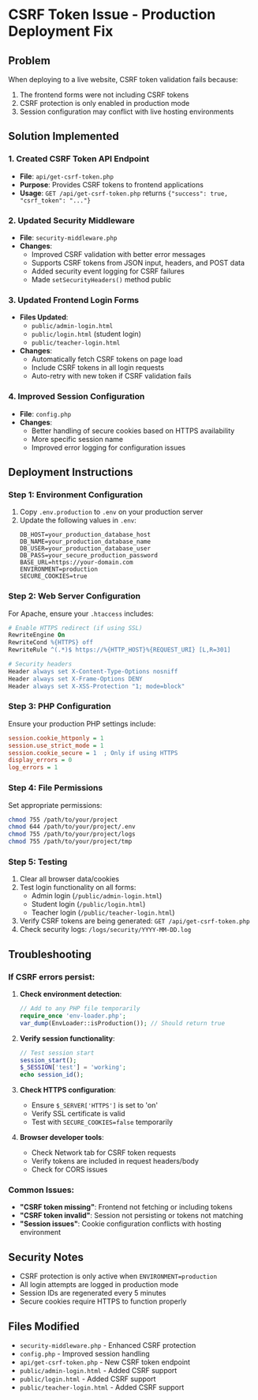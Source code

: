# CSRF Token Issue - Production Deployment Fix

## Problem
When deploying to a live website, CSRF token validation fails because:
1. The frontend forms were not including CSRF tokens
2. CSRF protection is only enabled in production mode
3. Session configuration may conflict with live hosting environments

## Solution Implemented

### 1. Created CSRF Token API Endpoint
- **File**: `api/get-csrf-token.php`
- **Purpose**: Provides CSRF tokens to frontend applications
- **Usage**: `GET /api/get-csrf-token.php` returns `{"success": true, "csrf_token": "..."}`

### 2. Updated Security Middleware
- **File**: `security-middleware.php`
- **Changes**:
  - Improved CSRF validation with better error messages
  - Supports CSRF tokens from JSON input, headers, and POST data
  - Added security event logging for CSRF failures
  - Made `setSecurityHeaders()` method public

### 3. Updated Frontend Login Forms
- **Files Updated**:
  - `public/admin-login.html`
  - `public/login.html` (student login)
  - `public/teacher-login.html`
- **Changes**:
  - Automatically fetch CSRF tokens on page load
  - Include CSRF tokens in all login requests
  - Auto-retry with new token if CSRF validation fails

### 4. Improved Session Configuration
- **File**: `config.php`
- **Changes**:
  - Better handling of secure cookies based on HTTPS availability
  - More specific session name
  - Improved error logging for configuration issues

## Deployment Instructions

### Step 1: Environment Configuration
1. Copy `.env.production` to `.env` on your production server
2. Update the following values in `.env`:
   ```
   DB_HOST=your_production_database_host
   DB_NAME=your_production_database_name  
   DB_USER=your_production_database_user
   DB_PASS=your_secure_production_password
   BASE_URL=https://your-domain.com
   ENVIRONMENT=production
   SECURE_COOKIES=true
   ```

### Step 2: Web Server Configuration
For Apache, ensure your `.htaccess` includes:
```apache
# Enable HTTPS redirect (if using SSL)
RewriteEngine On
RewriteCond %{HTTPS} off
RewriteRule ^(.*)$ https://%{HTTP_HOST}%{REQUEST_URI} [L,R=301]

# Security headers
Header always set X-Content-Type-Options nosniff
Header always set X-Frame-Options DENY
Header always set X-XSS-Protection "1; mode=block"
```

### Step 3: PHP Configuration
Ensure your production PHP settings include:
```ini
session.cookie_httponly = 1
session.use_strict_mode = 1
session.cookie_secure = 1  ; Only if using HTTPS
display_errors = 0
log_errors = 1
```

### Step 4: File Permissions
Set appropriate permissions:
```bash
chmod 755 /path/to/your/project
chmod 644 /path/to/your/project/.env
chmod 755 /path/to/your/project/logs
chmod 755 /path/to/your/project/tmp
```

### Step 5: Testing
1. Clear all browser data/cookies
2. Test login functionality on all forms:
   - Admin login (`/public/admin-login.html`)
   - Student login (`/public/login.html`)
   - Teacher login (`/public/teacher-login.html`)
3. Verify CSRF tokens are being generated: `GET /api/get-csrf-token.php`
4. Check security logs: `/logs/security/YYYY-MM-DD.log`

## Troubleshooting

### If CSRF errors persist:
1. **Check environment detection**:
   ```php
   // Add to any PHP file temporarily
   require_once 'env-loader.php';
   var_dump(EnvLoader::isProduction()); // Should return true
   ```

2. **Verify session functionality**:
   ```php
   // Test session start
   session_start();
   $_SESSION['test'] = 'working';
   echo session_id();
   ```

3. **Check HTTPS configuration**:
   - Ensure `$_SERVER['HTTPS']` is set to 'on'
   - Verify SSL certificate is valid
   - Test with `SECURE_COOKIES=false` temporarily

4. **Browser developer tools**:
   - Check Network tab for CSRF token requests
   - Verify tokens are included in request headers/body
   - Check for CORS issues

### Common Issues:
- **"CSRF token missing"**: Frontend not fetching or including tokens
- **"CSRF token invalid"**: Session not persisting or tokens not matching
- **"Session issues"**: Cookie configuration conflicts with hosting environment

## Security Notes
- CSRF protection is only active when `ENVIRONMENT=production`
- All login attempts are logged in production mode
- Session IDs are regenerated every 5 minutes
- Secure cookies require HTTPS to function properly

## Files Modified
- `security-middleware.php` - Enhanced CSRF protection
- `config.php` - Improved session handling
- `api/get-csrf-token.php` - New CSRF token endpoint
- `public/admin-login.html` - Added CSRF support
- `public/login.html` - Added CSRF support  
- `public/teacher-login.html` - Added CSRF support